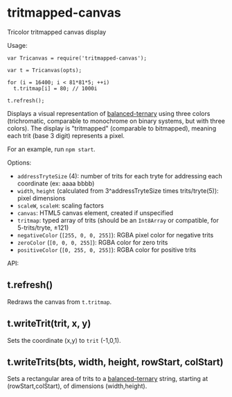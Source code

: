 # tritmapped-canvas

Tricolor tritmapped canvas display

Usage:

    var Tricanvas = require('tritmapped-canvas');

    var t = Tricanvas(opts);

    for (i = 16400; i < 81*81*5; ++i)
      t.tritmap[i] = 80; // 1000i

    t.refresh();

Displays a visual representation of [balanced-ternary](https://github.com/thirdcoder/balanced-ternary)
using three colors (trichromatic, comparable to monochrome on binary systems, but with three colors).
The display is "tritmapped" (comparable to bitmapped), meaning each trit (base 3 digit) represents a pixel.

For an example, run `npm start`.

Options:

* `addressTryteSize` (4): number of trits for each tryte for addressing each coordinate (ex: aaaa bbbb)
* `width`, `height` (calculated from 3^addressTryteSize times trits/tryte(5)): pixel dimensions
* `scaleW`, `scaleH`: scaling factors
* `canvas`: HTML5 canvas element, created if unspecified
* `tritmap`: typed array of trits (should be an `Int8Array` or compatible, for 5-trits/tryte, ±121)
* `negativeColor` (`[255, 0, 0, 255]`): RGBA pixel color for negative trits
* `zeroColor` (`[0, 0, 0, 255]`): RGBA color for zero trits
* `positiveColor` (`[0, 255, 0, 255]`): RGBA color for positive trits

API:

## t.refresh()

Redraws the canvas from `t.tritmap`.

## t.writeTrit(trit, x, y)

Sets the coordinate (x,y) to `trit` (-1,0,1).

## t.writeTrits(bts, width, height, rowStart, colStart)

Sets a rectangular area of trits to a [balanced-ternary](https://github.com/thirdcoder/balanced-ternary) string,
starting at (rowStart,colStart), of dimensions (width,height).

